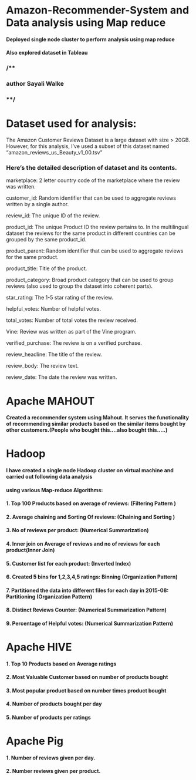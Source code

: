 # Amazon-Recommender-System and Data analysis using Map reduce
#### Deployed single node cluster to perform analysis using map reduce
#### Also explored dataset in Tableau
### /**

### author Sayali Walke

### **/

# Dataset used for analysis:
The Amazon Customer Reviews Dataset is a large dataset with size > 20GB. 
However, for this analysis, I’ve used a subset of this dataset named
“amazon_reviews_us_Beauty_v1_00.tsv” 

### Here’s the detailed description of dataset and its contents. 
marketplace: 2 letter country code of the marketplace where the review was written. 

customer_id: Random identifier that can be used to aggregate reviews written by a single author. 

review_id: The unique ID of the review. 

product_id: The unique Product ID the review pertains to. In the multilingual dataset the reviews for the same product in different countries can be grouped by the same product_id.

product_parent: Random identifier that can be used to aggregate reviews for the same product. 

product_title: Title of the product. 

product_category: Broad product category that can be used to group reviews 
(also used to group the dataset into coherent parts). 

star_rating: The 1-5 star rating of the review. 

helpful_votes: Number of helpful votes. 

total_votes: Number of total votes the review received. 

Vine: Review was written as part of the Vine program. 

verified_purchase: The review is on a verified purchase. 

review_headline: The title of the review. 

review_body: The review text. 

review_date: The date the review was written.

# Apache MAHOUT
#### Created a recommender system using Mahout. It serves the functionality of recommending similar products based on the similar items bought by other customers.(People who bought this….also bought this…..)

# Hadoop
#### I have created a single node Hadoop cluster on virtual machine and carried out following data analysis 
#### using various Map-reduce Algorithms:
#### 1.	 Top 100 Products based on average of reviews: (Filtering Pattern )
#### 2.	 Average chaining and Sorting Of reviews: (Chaining and Sorting )
#### 3.	 No of reviews per product: (Numerical Summarization)
#### 4.	 Inner join on Average of reviews and no of reviews for each product(Inner Join)
#### 5.	 Customer list for each product: (Inverted Index)
#### 6.	 Created 5 bins for 1,2,3,4,5 ratings: Binning (Organization Pattern)
#### 7.	 Partitioned the data into different files for each day in 2015-08:  Partitioning (Organization Pattern)
#### 8.	 Distinct Reviews Counter:  (Numerical Summarization Pattern)
#### 9.	Percentage of Helpful votes: (Numerical Summarization Pattern)

# Apache HIVE
#### 1. Top 10 Products based on Average ratings
#### 2.	Most Valuable Customer based on number of products bought
#### 3.	Most popular product based on number times product bought
#### 4.	Number of products bought per day
#### 5.	Number of products per ratings

# Apache Pig
#### 1.	 Number of reviews given per day.
#### 2.	 Number reviews given per product.



